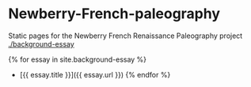 # Newberry-French-paleography
Static pages for the Newberry French Renaissance Paleography project
[./background-essay](https://centerfordigitalhumanities.github.io/Newberry-French-paleography/background-essay)

{% for essay in site.background-essay %}
- [{{ essay.title }}]({{ essay.url }})
{% endfor %}
